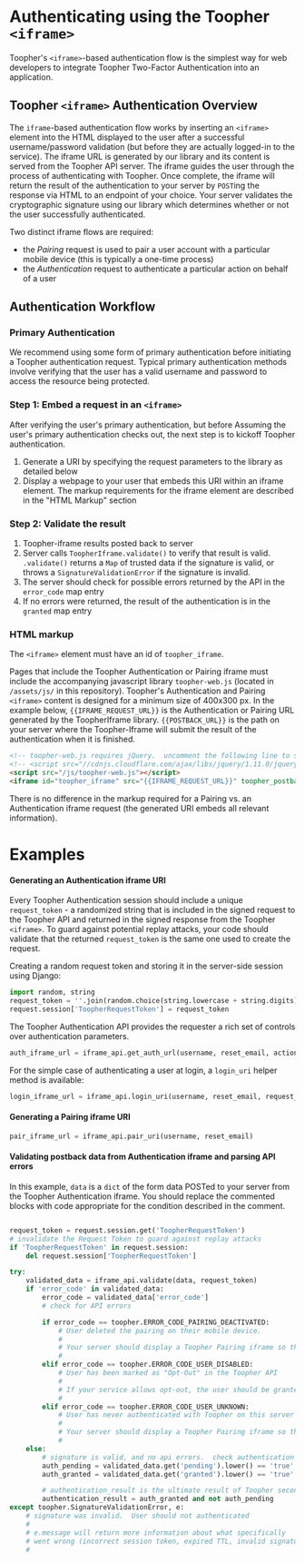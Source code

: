Authenticating using the Toopher `<iframe>`
===========================================
Toopher's `<iframe>`-based authentication flow is the simplest way for web developers to integrate Toopher Two-Factor Authentication into an application.

## Toopher `<iframe>` Authentication Overview

The `iframe`-based authentication flow works by inserting an `<iframe>` element into the HTML displayed to the user after a successful username/password validation (but before they are actually logged-in to the service).  The iframe URL is generated by our library and its content is served from the Toopher API server.  The iframe guides the user through the process of authenticating with Toopher.  Once complete, the iframe will return the result of the authentication to your server by `POST`ing the response via HTML to an endpoint of your choice.  Your server validates the cryptographic signature using our library which determines whether or not the user successfully authenticated.

Two distinct iframe flows are required: 

* the *Pairing* request is used to pair a user account with a particular mobile device (this is typically a one-time process)
* the *Authentication* request to authenticate a particular action on behalf of a user

## Authentication Workflow
### Primary Authentication
We recommend using some form of primary authentication before initiating a Toopher authentication request.  Typical primary authentication methods involve verifying that the user has a valid username and password to access the resource being protected.

### Step 1: Embed a request in an `<iframe>`
After verifying the user's primary authentication, but before Assuming the user's primary authentication checks out, the next step is to kickoff Toopher authentication.

1. Generate a URI by specifying the request parameters to the library as detailed below
1. Display a webpage to your user that embeds this URI within an iframe element.  The markup requirements for the iframe element are described in the "HTML Markup" section

### Step 2: Validate the result
1. Toopher-iframe results posted back to server
1. Server calls `ToopherIframe.validate()` to verify that result is valid.  `.validate()` returns a `Map` of trusted data if the signature is valid, or throws a `SignatureValidationError` if the signature is invalid.
1. The server should check for possible errors returned by the API in the `error_code` map entry
1. If no errors were returned, the result of the authentication is in the `granted` map entry

### HTML markup
The `<iframe>` element must have an id of `toopher_iframe`.

Pages that include the Toopher Authentication or Pairing iframe must include the accompanying javascript library `toopher-web.js` (located in `/assets/js/` in this repository).  Toopher's Authentication and Pairing `<iframe>` content is designed for a minimum size of 400x300 px.  In the example below, `{{IFRAME_REQUEST_URL}}` is the Authentication or Pairing URL generated by the ToopherIframe library.  `{{POSTBACK_URL}}` is the path on your server where the Toopher-Iframe will submit the result of the authentication when it is finished.

```html
<!-- toopher-web.js requires jQuery.  uncomment the following line to source it from CDNJS if it is not already included in your page -->
<!-- <script src="//cdnjs.cloudflare.com/ajax/libs/jquery/1.11.0/jquery.min.js"></script> -->
<script src="/js/toopher-web.js"></script>
<iframe id="toopher_iframe" src="{{IFRAME_REQUEST_URL}}" toopher_postback="{{POSTBACK_URL}}" style="display:inline-block; height:300px; width:100%;"></iframe>
```

There is no difference in the markup required for a Pairing vs. an Authentication iframe request (the generated URI embeds all relevant information).

# Examples

#### Generating an Authentication iframe URI
Every Toopher Authentication session should include a unique `request_token` - a randomized string that is included in the signed request to the Toopher API and returned in the signed response from the Toopher `<iframe>`.  To guard against potential replay attacks, your code should validate that the returned `request_token` is the same one used to create the request.

Creating a random request token and storing it in the server-side session using Django:

```python
import random, string
request_token = ''.join(random.choice(string.lowercase + string.digits) for i in range(15))
request.session['ToopherRequestToken'] = request_token
```

The Toopher Authentication API provides the requester a rich set of controls over authentication parameters.

```python
auth_iframe_url = iframe_api.get_auth_url(username, reset_email, action_name, automation_allowed, challenge_required, request_token, requester_metadata, ttl);
```

For the simple case of authenticating a user at login, a `login_uri` helper method is available:

```python
login_iframe_url = iframe_api.login_uri(username, reset_email, request_token)
```

#### Generating a Pairing iframe URI

```python
pair_iframe_url = iframe_api.pair_uri(username, reset_email)
```

#### Validating postback data from Authentication iframe and parsing API errors
In this example, `data` is a `dict` of the form data POSTed to your server from the Toopher Authentication iframe.  You should replace the commented blocks with code appropriate for the condition described in the comment.

```python

request_token = request.session.get('ToopherRequestToken')
# invalidate the Request Token to guard against replay attacks
if 'ToopherRequestToken' in request.session:
    del request.session['ToopherRequestToken']

try:
    validated_data = iframe_api.validate(data, request_token)
    if 'error_code' in validated_data:
        error_code = validated_data['error_code']
        # check for API errors

        if error_code == toopher.ERROR_CODE_PAIRING_DEACTIVATED:
            # User deleted the pairing on their mobile device.
            # 
            # Your server should display a Toopher Pairing iframe so their account can be re-paired
            #
        elif error_code == toopher.ERROR_CODE_USER_DISABLED:
            # User has been marked as "Opt-Out" in the Toopher API
            #
            # If your service allows opt-out, the user should be granted access.
            #
        elif error_code == toopher.ERROR_CODE_USER_UNKNOWN:
            # User has never authenticated with Toopher on this server
            #
            # Your server should display a Toopher Pairing iframe so their account can be paired
            #
    else:
        # signature is valid, and no api errors.  check authentication result
        auth_pending = validated_data.get('pending').lower() == 'true'
        auth_granted = validated_data.get('granted').lower() == 'true'

        # authentication_result is the ultimate result of Toopher second-factor authentication
        authentication_result = auth_granted and not auth_pending
except toopher.SignatureValidationError, e:
    # signature was invalid.  User should not authenticated
    # 
    # e.message will return more information about what specifically
    # went wrong (incorrect session token, expired TTL, invalid signature)
    # 
```
